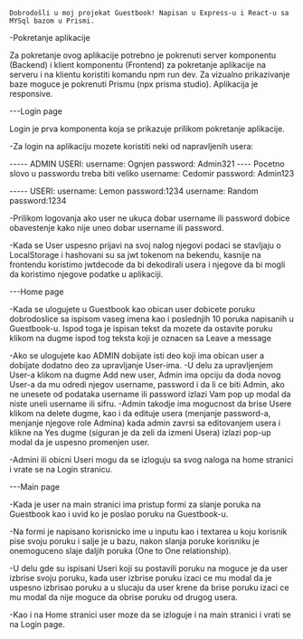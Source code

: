     Dobrodošli u moj projekat Guestbook! Napisan u Express-u i React-u sa MYSql bazom u Prismi.

-Pokretanje aplikacije

Za pokretanje ovog aplikacije potrebno je pokrenuti server komponentu (Backend) i klient komponentu (Frontend) za pokretanje aplikacije na serveru i na klientu koristiti komandu npm run dev. Za vizualno prikazivanje baze moguce je pokrenuti Prismu (npx prisma studio). Aplikacija je responsive.

---Login page

Login je prva komponenta koja se prikazuje prilikom pokretanje aplikacije.

-Za login na aplikaciju mozete koristiti neki od napravljenih usera:

----- ADMIN USERI: username: Ognjen password: Admin321   ---- Pocetno slovo u passwordu treba biti veliko
                   username: Cedomir password: Admin123

----- USERI:       username: Lemon password:1234
                   username: Random password:1234    
                            
-Prilikom logovanja ako user ne ukuca dobar username ili password dobice obavestenje kako nije uneo dobar username ili password.

-Kada se User uspesno prijavi na svoj nalog njegovi podaci se stavljaju o LocalStorage i hashovani su sa jwt tokenom na bekendu, kasnije na frontendu koristimo jwtdecode da bi dekodirali usera i njegove da bi mogli da koristimo njegove podatke u aplikaciji. 

---Home page

-Kada se ulogujete u Guestbook kao obican user dobicete poruku dobrodoslice sa ispisom vaseg imena kao i poslednjih 10 poruka napisanih u Guestbook-u. Ispod toga je ispisan tekst da mozete da ostavite poruku klikom na dugme ispod tog teksta koji je oznacen sa Leave a message

-Ako se ulogujete kao ADMIN dobijate isti deo koji ima obican user a dobijate dodatno deo za upravljanje User-ima. 
-U delu za upravljenjem User-a klikom na dugme Add new user, Admin ima opciju da doda novog User-a da mu odredi njegov username, password i da li ce biti Admin, ako ne unesete od podataka username ili password izlazi Vam pop up modal da niste uneli username ili sifru.
-Admin takodje ima mogucnost da brise Usere klikom na delete dugme, kao i da edituje usera (menjanje password-a, menjanje njegove role Admina) kada admin zavrsi sa editovanjem usera i klikne na Yes dugme (siguran je da zeli da izmeni Usera) izlazi pop-up modal da je uspesno promenjen user.

-Admini ili obicni Useri mogu da se izloguju sa svog naloga na home stranici i vrate se na Login stranicu.

---Main page

-Kada je user na main stranici ima pristup formi za slanje poruka na Guestbook kao i uvid ko je poslao poruku na Guestbook-u.

-Na formi je napisano korisnicko ime u inputu kao i textarea u koju korisnik pise svoju poruku i salje je u bazu, nakon slanja poruke korisniku je onemoguceno slaje daljih poruka (One to One relationship).

-U delu gde su ispisani Useri koji su postavili poruku na moguce je da user izbrise svoju poruku, kada user izbrise poruku izaci ce mu modal da je uspesno izbrisao poruku a u slucaju da user krene da brise poruku izaci ce mu modal da nije moguce da obrise poruku od drugog usera.

-Kao i na Home stranici user moze da se izloguje i na main stranici i vrati se na Login page.
